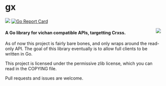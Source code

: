 <p><h1>gx</h1></p>

<p>
<a href=https://pkg.go.dev/github.com/crxssorg/gx><img src=https://img.shields.io/badge/dev-reference-007d9c?logo=go&logoColor=white&style=plastic</img></a>
<a href="https://goreportcard.com/report/github.com/crxssorg/gx"><img src="https://goreportcard.com/badge/github.com/crxssorg/gx" alt="Go Report Card"></a>

</p>
<img src=https://webber.rocks/4d386103db5a09.png align=right>

<h4>A Go library for vichan compatible APIs, targetting Crxss.</h4>

As of now this project is fairly bare bones, and only wraps around
the read-only API. The goal of this library eventually is to allow 
full clients to be written in Go.

This project is licensed under the permissive zlib license, which you
can read in the COPYING file.

Pull requests and issues are welcome.</h2>
